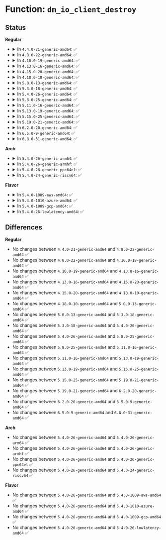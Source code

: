 # Function: <code>dm_io_client_destroy</code>

## Status
<b>Regular</b>
<ul>
<li>
<details>
<summary>In <code>4.4.0-21-generic-amd64</code>: ✅</summary>

```c
void dm_io_client_destroy(struct dm_io_client * client)
```

```json
{
  "name": "dm_io_client_destroy",
  "collision_type": "Unique Global",
  "inline_type": "No",
  "funcs": [
    {
      "addr": 18446744071585836160,
      "name": "dm_io_client_destroy",
      "external": true,
      "loc": "drivers/md/dm-io.c:74",
      "file": "drivers/md/dm-io.c",
      "inline": "seen, unknown",
      "caller_inline": [],
      "caller_func": [
        "drivers/md/dm-kcopyd.c:dm_kcopyd_client_destroy"
      ]
    }
  ],
  "symbols": [
    {
      "addr": 18446744071585836160,
      "name": "dm_io_client_destroy",
      "section": ".text",
      "bind": "STB_GLOBAL",
      "size": 41
    }
  ]
}
```
</details>
</li>
<li>
<details>
<summary>In <code>4.8.0-22-generic-amd64</code>: ✅</summary>

```c
void dm_io_client_destroy(struct dm_io_client * client)
```

```json
{
  "name": "dm_io_client_destroy",
  "collision_type": "Unique Global",
  "inline_type": "No",
  "funcs": [
    {
      "addr": 18446744071586230544,
      "name": "dm_io_client_destroy",
      "external": true,
      "loc": "drivers/md/dm-io.c:74",
      "file": "drivers/md/dm-io.c",
      "inline": "seen, unknown",
      "caller_inline": [],
      "caller_func": [
        "drivers/md/dm-kcopyd.c:dm_kcopyd_client_destroy"
      ]
    }
  ],
  "symbols": [
    {
      "addr": 18446744071586230544,
      "name": "dm_io_client_destroy",
      "section": ".text",
      "bind": "STB_GLOBAL",
      "size": 41
    }
  ]
}
```
</details>
</li>
<li>
<details>
<summary>In <code>4.10.0-19-generic-amd64</code>: ✅</summary>

```c
void dm_io_client_destroy(struct dm_io_client * client)
```

```json
{
  "name": "dm_io_client_destroy",
  "collision_type": "Unique Global",
  "inline_type": "No",
  "funcs": [
    {
      "addr": 18446744071586435040,
      "name": "dm_io_client_destroy",
      "external": true,
      "loc": "drivers/md/dm-io.c:74",
      "file": "drivers/md/dm-io.c",
      "inline": "seen, unknown",
      "caller_inline": [],
      "caller_func": [
        "drivers/md/dm-kcopyd.c:dm_kcopyd_client_destroy"
      ]
    }
  ],
  "symbols": [
    {
      "addr": 18446744071586435040,
      "name": "dm_io_client_destroy",
      "section": ".text",
      "bind": "STB_GLOBAL",
      "size": 41
    }
  ]
}
```
</details>
</li>
<li>
<details>
<summary>In <code>4.13.0-16-generic-amd64</code>: ✅</summary>

```c
void dm_io_client_destroy(struct dm_io_client * client)
```

```json
{
  "name": "dm_io_client_destroy",
  "collision_type": "Unique Global",
  "inline_type": "No",
  "funcs": [
    {
      "addr": 18446744071586540704,
      "name": "dm_io_client_destroy",
      "external": true,
      "loc": "drivers/md/dm-io.c:75",
      "file": "drivers/md/dm-io.c",
      "inline": "seen, unknown",
      "caller_inline": [],
      "caller_func": [
        "drivers/md/dm-kcopyd.c:dm_kcopyd_client_destroy"
      ]
    }
  ],
  "symbols": [
    {
      "addr": 18446744071586540704,
      "name": "dm_io_client_destroy",
      "section": ".text",
      "bind": "STB_GLOBAL",
      "size": 41
    }
  ]
}
```
</details>
</li>
<li>
<details>
<summary>In <code>4.15.0-20-generic-amd64</code>: ✅</summary>

```c
void dm_io_client_destroy(struct dm_io_client * client)
```

```json
{
  "name": "dm_io_client_destroy",
  "collision_type": "Unique Global",
  "inline_type": "No",
  "funcs": [
    {
      "addr": 18446744071587008176,
      "name": "dm_io_client_destroy",
      "external": true,
      "loc": "drivers/md/dm-io.c:75",
      "file": "drivers/md/dm-io.c",
      "inline": "seen, unknown",
      "caller_inline": [],
      "caller_func": [
        "drivers/md/dm-kcopyd.c:dm_kcopyd_client_destroy"
      ]
    }
  ],
  "symbols": [
    {
      "addr": 18446744071587008176,
      "name": "dm_io_client_destroy",
      "section": ".text",
      "bind": "STB_GLOBAL",
      "size": 41
    }
  ]
}
```
</details>
</li>
<li>
<details>
<summary>In <code>4.18.0-10-generic-amd64</code>: ✅</summary>

```c
void dm_io_client_destroy(struct dm_io_client * client)
```

```json
{
  "name": "dm_io_client_destroy",
  "collision_type": "Unique Global",
  "inline_type": "No",
  "funcs": [
    {
      "addr": 18446744071587306544,
      "name": "dm_io_client_destroy",
      "external": true,
      "loc": "drivers/md/dm-io.c:75",
      "file": "drivers/md/dm-io.c",
      "inline": "seen, unknown",
      "caller_inline": [],
      "caller_func": [
        "drivers/md/dm-kcopyd.c:dm_kcopyd_client_destroy"
      ]
    }
  ],
  "symbols": [
    {
      "addr": 18446744071587306544,
      "name": "dm_io_client_destroy",
      "section": ".text",
      "bind": "STB_GLOBAL",
      "size": 38
    }
  ]
}
```
</details>
</li>
<li>
<details>
<summary>In <code>5.0.0-13-generic-amd64</code>: ✅</summary>

```c
void dm_io_client_destroy(struct dm_io_client * client)
```

```json
{
  "name": "dm_io_client_destroy",
  "collision_type": "Unique Global",
  "inline_type": "No",
  "funcs": [
    {
      "addr": 18446744071587486672,
      "name": "dm_io_client_destroy",
      "external": true,
      "loc": "drivers/md/dm-io.c:75",
      "file": "drivers/md/dm-io.c",
      "inline": "seen, unknown",
      "caller_inline": [],
      "caller_func": [
        "drivers/md/dm-kcopyd.c:dm_kcopyd_client_destroy"
      ]
    }
  ],
  "symbols": [
    {
      "addr": 18446744071587486672,
      "name": "dm_io_client_destroy",
      "section": ".text",
      "bind": "STB_GLOBAL",
      "size": 38
    }
  ]
}
```
</details>
</li>
<li>
<details>
<summary>In <code>5.3.0-18-generic-amd64</code>: ✅</summary>

```c
void dm_io_client_destroy(struct dm_io_client * client)
```

```json
{
  "name": "dm_io_client_destroy",
  "collision_type": "Unique Global",
  "inline_type": "No",
  "funcs": [
    {
      "addr": 18446744071587760288,
      "name": "dm_io_client_destroy",
      "external": true,
      "loc": "drivers/md/dm-io.c:75",
      "file": "drivers/md/dm-io.c",
      "inline": "seen, unknown",
      "caller_inline": [],
      "caller_func": [
        "drivers/md/dm-kcopyd.c:dm_kcopyd_client_destroy"
      ]
    }
  ],
  "symbols": [
    {
      "addr": 18446744071587760288,
      "name": "dm_io_client_destroy",
      "section": ".text",
      "bind": "STB_GLOBAL",
      "size": 41
    }
  ]
}
```
</details>
</li>
<li>
<details>
<summary>In <code>5.4.0-26-generic-amd64</code>: ✅</summary>

```c
void dm_io_client_destroy(struct dm_io_client * client)
```

```json
{
  "name": "dm_io_client_destroy",
  "collision_type": "Unique Global",
  "inline_type": "No",
  "funcs": [
    {
      "addr": 18446744071587964768,
      "name": "dm_io_client_destroy",
      "external": true,
      "loc": "drivers/md/dm-io.c:75",
      "file": "drivers/md/dm-io.c",
      "inline": "seen, unknown",
      "caller_inline": [],
      "caller_func": [
        "drivers/md/dm-kcopyd.c:dm_kcopyd_client_destroy"
      ]
    }
  ],
  "symbols": [
    {
      "addr": 18446744071587964768,
      "name": "dm_io_client_destroy",
      "section": ".text",
      "bind": "STB_GLOBAL",
      "size": 41
    }
  ]
}
```
</details>
</li>
<li>
<details>
<summary>In <code>5.8.0-25-generic-amd64</code>: ✅</summary>

```c
void dm_io_client_destroy(struct dm_io_client * client)
```

```json
{
  "name": "dm_io_client_destroy",
  "collision_type": "Unique Global",
  "inline_type": "No",
  "funcs": [
    {
      "addr": 18446744071588818576,
      "name": "dm_io_client_destroy",
      "external": true,
      "loc": "drivers/md/dm-io.c:75",
      "file": "drivers/md/dm-io.c",
      "inline": "seen, unknown",
      "caller_inline": [],
      "caller_func": [
        "drivers/md/dm-kcopyd.c:dm_kcopyd_client_destroy"
      ]
    }
  ],
  "symbols": [
    {
      "addr": 18446744071588818576,
      "name": "dm_io_client_destroy",
      "section": ".text",
      "bind": "STB_GLOBAL",
      "size": 43
    }
  ]
}
```
</details>
</li>
<li>
<details>
<summary>In <code>5.11.0-16-generic-amd64</code>: ✅</summary>

```c
void dm_io_client_destroy(struct dm_io_client * client)
```

```json
{
  "name": "dm_io_client_destroy",
  "collision_type": "Unique Global",
  "inline_type": "No",
  "funcs": [
    {
      "addr": 18446744071588835248,
      "name": "dm_io_client_destroy",
      "external": true,
      "loc": "drivers/md/dm-io.c:75",
      "file": "drivers/md/dm-io.c",
      "inline": "seen, unknown",
      "caller_inline": [],
      "caller_func": [
        "drivers/md/dm-kcopyd.c:dm_kcopyd_client_destroy"
      ]
    }
  ],
  "symbols": [
    {
      "addr": 18446744071588835248,
      "name": "dm_io_client_destroy",
      "section": ".text",
      "bind": "STB_GLOBAL",
      "size": 43
    }
  ]
}
```
</details>
</li>
<li>
<details>
<summary>In <code>5.13.0-19-generic-amd64</code>: ✅</summary>

```c
void dm_io_client_destroy(struct dm_io_client * client)
```

```json
{
  "name": "dm_io_client_destroy",
  "collision_type": "Unique Global",
  "inline_type": "No",
  "funcs": [
    {
      "addr": 18446744071588722320,
      "name": "dm_io_client_destroy",
      "external": true,
      "loc": "drivers/md/dm-io.c:75",
      "file": "drivers/md/dm-io.c",
      "inline": "seen, unknown",
      "caller_inline": [],
      "caller_func": [
        "drivers/md/dm-kcopyd.c:dm_kcopyd_client_destroy"
      ]
    }
  ],
  "symbols": [
    {
      "addr": 18446744071588722320,
      "name": "dm_io_client_destroy",
      "section": ".text",
      "bind": "STB_GLOBAL",
      "size": 43
    }
  ]
}
```
</details>
</li>
<li>
<details>
<summary>In <code>5.15.0-25-generic-amd64</code>: ✅</summary>

```c
void dm_io_client_destroy(struct dm_io_client * client)
```

```json
{
  "name": "dm_io_client_destroy",
  "collision_type": "Unique Global",
  "inline_type": "No",
  "funcs": [
    {
      "addr": 18446744071589411664,
      "name": "dm_io_client_destroy",
      "external": true,
      "loc": "drivers/md/dm-io.c:75",
      "file": "drivers/md/dm-io.c",
      "inline": "seen, unknown",
      "caller_inline": [],
      "caller_func": [
        "drivers/md/dm-kcopyd.c:dm_kcopyd_client_destroy"
      ]
    }
  ],
  "symbols": [
    {
      "addr": 18446744071589411664,
      "name": "dm_io_client_destroy",
      "section": ".text",
      "bind": "STB_GLOBAL",
      "size": 43
    }
  ]
}
```
</details>
</li>
<li>
<details>
<summary>In <code>5.19.0-21-generic-amd64</code>: ✅</summary>

```c
void dm_io_client_destroy(struct dm_io_client * client)
```

```json
{
  "name": "dm_io_client_destroy",
  "collision_type": "Unique Global",
  "inline_type": "No",
  "funcs": [
    {
      "addr": 18446744071590888480,
      "name": "dm_io_client_destroy",
      "external": true,
      "loc": "drivers/md/dm-io.c:75",
      "file": "drivers/md/dm-io.c",
      "inline": "seen, unknown",
      "caller_inline": [],
      "caller_func": [
        "drivers/md/dm-kcopyd.c:dm_kcopyd_client_destroy"
      ]
    }
  ],
  "symbols": [
    {
      "addr": 18446744071590888480,
      "name": "dm_io_client_destroy",
      "section": ".text",
      "bind": "STB_GLOBAL",
      "size": 47
    }
  ]
}
```
</details>
</li>
<li>
<details>
<summary>In <code>6.2.0-20-generic-amd64</code>: ✅</summary>

```c
void dm_io_client_destroy(struct dm_io_client * client)
```

```json
{
  "name": "dm_io_client_destroy",
  "collision_type": "Unique Global",
  "inline_type": "No",
  "funcs": [
    {
      "addr": 18446744071592583712,
      "name": "dm_io_client_destroy",
      "external": true,
      "loc": "drivers/md/dm-io.c:75",
      "file": "drivers/md/dm-io.c",
      "inline": "seen, unknown",
      "caller_inline": [],
      "caller_func": [
        "drivers/md/dm-kcopyd.c:dm_kcopyd_client_destroy"
      ]
    }
  ],
  "symbols": [
    {
      "addr": 18446744071592583712,
      "name": "dm_io_client_destroy",
      "section": ".text",
      "bind": "STB_GLOBAL",
      "size": 47
    }
  ]
}
```
</details>
</li>
<li>
<details>
<summary>In <code>6.5.0-9-generic-amd64</code>: ✅</summary>

```c
void dm_io_client_destroy(struct dm_io_client * client)
```

```json
{
  "name": "dm_io_client_destroy",
  "collision_type": "Unique Global",
  "inline_type": "No",
  "funcs": [
    {
      "addr": 18446744071593014144,
      "name": "dm_io_client_destroy",
      "external": true,
      "loc": "drivers/md/dm-io.c:76",
      "file": "drivers/md/dm-io.c",
      "inline": "seen, unknown",
      "caller_inline": [],
      "caller_func": [
        "drivers/md/dm-kcopyd.c:dm_kcopyd_client_destroy"
      ]
    }
  ],
  "symbols": [
    {
      "addr": 18446744071593014144,
      "name": "dm_io_client_destroy",
      "section": ".text",
      "bind": "STB_GLOBAL",
      "size": 47
    }
  ]
}
```
</details>
</li>
<li>
<details>
<summary>In <code>6.8.0-31-generic-amd64</code>: ✅</summary>

```c
void dm_io_client_destroy(struct dm_io_client * client)
```

```json
{
  "name": "dm_io_client_destroy",
  "collision_type": "Unique Global",
  "inline_type": "No",
  "funcs": [
    {
      "addr": 18446744071593765440,
      "name": "dm_io_client_destroy",
      "external": true,
      "loc": "drivers/md/dm-io.c:76",
      "file": "drivers/md/dm-io.c",
      "inline": "seen, unknown",
      "caller_inline": [],
      "caller_func": [
        "drivers/md/dm-kcopyd.c:dm_kcopyd_client_destroy"
      ]
    }
  ],
  "symbols": [
    {
      "addr": 18446744071593765440,
      "name": "dm_io_client_destroy",
      "section": ".text",
      "bind": "STB_GLOBAL",
      "size": 47
    }
  ]
}
```
</details>
</li>
</ul>
<b>Arch</b>
<ul>
<li>
<details>
<summary>In <code>5.4.0-26-generic-arm64</code>: ✅</summary>

```c
void dm_io_client_destroy(struct dm_io_client * client)
```

```json
{
  "name": "dm_io_client_destroy",
  "collision_type": "Unique Global",
  "inline_type": "No",
  "funcs": [
    {
      "addr": 18446603336501206624,
      "name": "dm_io_client_destroy",
      "external": true,
      "loc": "drivers/md/dm-io.c:75",
      "file": "drivers/md/dm-io.c",
      "inline": "seen, unknown",
      "caller_inline": [],
      "caller_func": [
        "drivers/md/dm-kcopyd.c:dm_kcopyd_client_destroy"
      ]
    }
  ],
  "symbols": [
    {
      "addr": 18446603336501206624,
      "name": "dm_io_client_destroy",
      "section": ".text",
      "bind": "STB_GLOBAL",
      "size": 60
    }
  ]
}
```
</details>
</li>
<li>
<details>
<summary>In <code>5.4.0-26-generic-armhf</code>: ✅</summary>

```c
void dm_io_client_destroy(struct dm_io_client * client)
```

```json
{
  "name": "dm_io_client_destroy",
  "collision_type": "Unique Global",
  "inline_type": "No",
  "funcs": [
    {
      "addr": 3233710936,
      "name": "dm_io_client_destroy",
      "external": true,
      "loc": "drivers/md/dm-io.c:75",
      "file": "drivers/md/dm-io.c",
      "inline": "seen, unknown",
      "caller_inline": [],
      "caller_func": [
        "drivers/md/dm-kcopyd.c:dm_kcopyd_client_destroy"
      ]
    }
  ],
  "symbols": [
    {
      "addr": 3233710936,
      "name": "dm_io_client_destroy",
      "section": ".text",
      "bind": "STB_GLOBAL",
      "size": 48
    }
  ]
}
```
</details>
</li>
<li>
<details>
<summary>In <code>5.4.0-26-generic-ppc64el</code>: ✅</summary>

```c
void dm_io_client_destroy(struct dm_io_client * client)
```

```json
{
  "name": "dm_io_client_destroy",
  "collision_type": "Unique Global",
  "inline_type": "No",
  "funcs": [
    {
      "addr": 13835058055294727840,
      "name": "dm_io_client_destroy",
      "external": true,
      "loc": "drivers/md/dm-io.c:75",
      "file": "drivers/md/dm-io.c",
      "inline": "seen, unknown",
      "caller_inline": [],
      "caller_func": [
        "drivers/md/dm-kcopyd.c:dm_kcopyd_client_destroy"
      ]
    }
  ],
  "symbols": [
    {
      "addr": 13835058055294727840,
      "name": "dm_io_client_destroy",
      "section": ".text",
      "bind": "STB_GLOBAL",
      "size": 88
    }
  ]
}
```
</details>
</li>
<li>
<details>
<summary>In <code>5.4.0-24-generic-riscv64</code>: ✅</summary>

```c
void dm_io_client_destroy(struct dm_io_client * client)
```

```json
{
  "name": "dm_io_client_destroy",
  "collision_type": "Unique Global",
  "inline_type": "No",
  "funcs": [
    {
      "addr": 18446743936277905070,
      "name": "dm_io_client_destroy",
      "external": true,
      "loc": "drivers/md/dm-io.c:75",
      "file": "drivers/md/dm-io.c",
      "inline": "seen, unknown",
      "caller_inline": [],
      "caller_func": [
        "drivers/md/dm-kcopyd.c:dm_kcopyd_client_destroy"
      ]
    }
  ],
  "symbols": [
    {
      "addr": 18446743936277905070,
      "name": "dm_io_client_destroy",
      "section": ".text",
      "bind": "STB_GLOBAL",
      "size": 64
    }
  ]
}
```
</details>
</li>
</ul>
<b>Flavor</b>
<ul>
<li>
<details>
<summary>In <code>5.4.0-1009-aws-amd64</code>: ✅</summary>

```c
void dm_io_client_destroy(struct dm_io_client * client)
```

```json
{
  "name": "dm_io_client_destroy",
  "collision_type": "Unique Global",
  "inline_type": "No",
  "funcs": [
    {
      "addr": 18446744071587595744,
      "name": "dm_io_client_destroy",
      "external": true,
      "loc": "drivers/md/dm-io.c:75",
      "file": "drivers/md/dm-io.c",
      "inline": "seen, unknown",
      "caller_inline": [],
      "caller_func": [
        "drivers/md/dm-kcopyd.c:dm_kcopyd_client_destroy"
      ]
    }
  ],
  "symbols": [
    {
      "addr": 18446744071587595744,
      "name": "dm_io_client_destroy",
      "section": ".text",
      "bind": "STB_GLOBAL",
      "size": 41
    }
  ]
}
```
</details>
</li>
<li>
<details>
<summary>In <code>5.4.0-1010-azure-amd64</code>: ✅</summary>

```c
void dm_io_client_destroy(struct dm_io_client * client)
```

```json
{
  "name": "dm_io_client_destroy",
  "collision_type": "Unique Global",
  "inline_type": "No",
  "funcs": [
    {
      "addr": 18446744071587363824,
      "name": "dm_io_client_destroy",
      "external": true,
      "loc": "drivers/md/dm-io.c:75",
      "file": "drivers/md/dm-io.c",
      "inline": "seen, unknown",
      "caller_inline": [],
      "caller_func": [
        "drivers/md/dm-kcopyd.c:dm_kcopyd_client_destroy"
      ]
    }
  ],
  "symbols": [
    {
      "addr": 18446744071587363824,
      "name": "dm_io_client_destroy",
      "section": ".text",
      "bind": "STB_GLOBAL",
      "size": 41
    }
  ]
}
```
</details>
</li>
<li>
<details>
<summary>In <code>5.4.0-1009-gcp-amd64</code>: ✅</summary>

```c
void dm_io_client_destroy(struct dm_io_client * client)
```

```json
{
  "name": "dm_io_client_destroy",
  "collision_type": "Unique Global",
  "inline_type": "No",
  "funcs": [
    {
      "addr": 18446744071587920912,
      "name": "dm_io_client_destroy",
      "external": true,
      "loc": "drivers/md/dm-io.c:75",
      "file": "drivers/md/dm-io.c",
      "inline": "seen, unknown",
      "caller_inline": [],
      "caller_func": [
        "drivers/md/dm-kcopyd.c:dm_kcopyd_client_destroy"
      ]
    }
  ],
  "symbols": [
    {
      "addr": 18446744071587920912,
      "name": "dm_io_client_destroy",
      "section": ".text",
      "bind": "STB_GLOBAL",
      "size": 41
    }
  ]
}
```
</details>
</li>
<li>
<details>
<summary>In <code>5.4.0-26-lowlatency-amd64</code>: ✅</summary>

```c
void dm_io_client_destroy(struct dm_io_client * client)
```

```json
{
  "name": "dm_io_client_destroy",
  "collision_type": "Unique Global",
  "inline_type": "No",
  "funcs": [
    {
      "addr": 18446744071588036176,
      "name": "dm_io_client_destroy",
      "external": true,
      "loc": "drivers/md/dm-io.c:75",
      "file": "drivers/md/dm-io.c",
      "inline": "seen, unknown",
      "caller_inline": [],
      "caller_func": [
        "drivers/md/dm-kcopyd.c:dm_kcopyd_client_destroy"
      ]
    }
  ],
  "symbols": [
    {
      "addr": 18446744071588036176,
      "name": "dm_io_client_destroy",
      "section": ".text",
      "bind": "STB_GLOBAL",
      "size": 41
    }
  ]
}
```
</details>
</li>
</ul>

## Differences
<b>Regular</b>
<ul>
<li>
No changes between <code>4.4.0-21-generic-amd64</code> and <code>4.8.0-22-generic-amd64</code> ✅
</li>
<li>
No changes between <code>4.8.0-22-generic-amd64</code> and <code>4.10.0-19-generic-amd64</code> ✅
</li>
<li>
No changes between <code>4.10.0-19-generic-amd64</code> and <code>4.13.0-16-generic-amd64</code> ✅
</li>
<li>
No changes between <code>4.13.0-16-generic-amd64</code> and <code>4.15.0-20-generic-amd64</code> ✅
</li>
<li>
No changes between <code>4.15.0-20-generic-amd64</code> and <code>4.18.0-10-generic-amd64</code> ✅
</li>
<li>
No changes between <code>4.18.0-10-generic-amd64</code> and <code>5.0.0-13-generic-amd64</code> ✅
</li>
<li>
No changes between <code>5.0.0-13-generic-amd64</code> and <code>5.3.0-18-generic-amd64</code> ✅
</li>
<li>
No changes between <code>5.3.0-18-generic-amd64</code> and <code>5.4.0-26-generic-amd64</code> ✅
</li>
<li>
No changes between <code>5.4.0-26-generic-amd64</code> and <code>5.8.0-25-generic-amd64</code> ✅
</li>
<li>
No changes between <code>5.8.0-25-generic-amd64</code> and <code>5.11.0-16-generic-amd64</code> ✅
</li>
<li>
No changes between <code>5.11.0-16-generic-amd64</code> and <code>5.13.0-19-generic-amd64</code> ✅
</li>
<li>
No changes between <code>5.13.0-19-generic-amd64</code> and <code>5.15.0-25-generic-amd64</code> ✅
</li>
<li>
No changes between <code>5.15.0-25-generic-amd64</code> and <code>5.19.0-21-generic-amd64</code> ✅
</li>
<li>
No changes between <code>5.19.0-21-generic-amd64</code> and <code>6.2.0-20-generic-amd64</code> ✅
</li>
<li>
No changes between <code>6.2.0-20-generic-amd64</code> and <code>6.5.0-9-generic-amd64</code> ✅
</li>
<li>
No changes between <code>6.5.0-9-generic-amd64</code> and <code>6.8.0-31-generic-amd64</code> ✅
</li>
</ul>
<b>Arch</b>
<ul>
<li>
No changes between <code>5.4.0-26-generic-amd64</code> and <code>5.4.0-26-generic-arm64</code> ✅
</li>
<li>
No changes between <code>5.4.0-26-generic-amd64</code> and <code>5.4.0-26-generic-armhf</code> ✅
</li>
<li>
No changes between <code>5.4.0-26-generic-amd64</code> and <code>5.4.0-26-generic-ppc64el</code> ✅
</li>
<li>
No changes between <code>5.4.0-26-generic-amd64</code> and <code>5.4.0-24-generic-riscv64</code> ✅
</li>
</ul>
<b>Flavor</b>
<ul>
<li>
No changes between <code>5.4.0-26-generic-amd64</code> and <code>5.4.0-1009-aws-amd64</code> ✅
</li>
<li>
No changes between <code>5.4.0-26-generic-amd64</code> and <code>5.4.0-1010-azure-amd64</code> ✅
</li>
<li>
No changes between <code>5.4.0-26-generic-amd64</code> and <code>5.4.0-1009-gcp-amd64</code> ✅
</li>
<li>
No changes between <code>5.4.0-26-generic-amd64</code> and <code>5.4.0-26-lowlatency-amd64</code> ✅
</li>
</ul>
